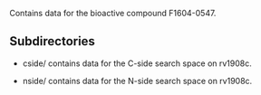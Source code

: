 Contains data for the bioactive compound F1604-0547.

## Subdirectories

- cside/ contains data for the C-side search space on rv1908c.

- nside/ contains data for the N-side search space on rv1908c.

